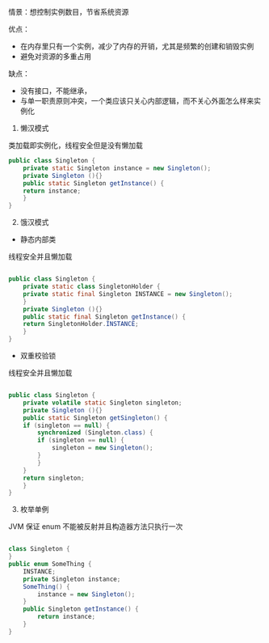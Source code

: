 情景：想控制实例数目，节省系统资源  

优点：
- 在内存里只有一个实例，减少了内存的开销，尤其是频繁的创建和销毁实例
- 避免对资源的多重占用

缺点：
- 没有接口，不能继承，
- 与单一职责原则冲突，一个类应该只关心内部逻辑，而不关心外面怎么样来实例化

1. 懒汉模式  

类加载即实例化，线程安全但是没有懒加载

```java
public class Singleton {
    private static Singleton instance = new Singleton();
    private Singleton (){}
    public static Singleton getInstance() {
	return instance;
    }
}  
```  

2. 饿汉模式

- 静态内部类

线程安全并且懒加载

```java  

public class Singleton {  
    private static class SingletonHolder {  
    private static final Singleton INSTANCE = new Singleton();  
    }  
    private Singleton (){}  
    public static final Singleton getInstance() {  
    return SingletonHolder.INSTANCE;  
    }  
}  

```  

- 双重校验锁  

线程安全并且懒加载

```java  

public class Singleton {  
    private volatile static Singleton singleton;  
    private Singleton (){}  
    public static Singleton getSingleton() {  
    if (singleton == null) {  
        synchronized (Singleton.class) {  
        if (singleton == null) {  
            singleton = new Singleton();  
        }  
        }  
    }  
    return singleton;  
    }  
}  

```

3. 枚举单例  

JVM 保证 enum 不能被反射并且构造器方法只执行一次

```java  

class Singleton {
}
public enum SomeThing {
    INSTANCE;
    private Singleton instance;
    SomeThing() {
        instance = new Singleton();
    }
    public Singleton getInstance() {
        return instance;
    }
}  

```
